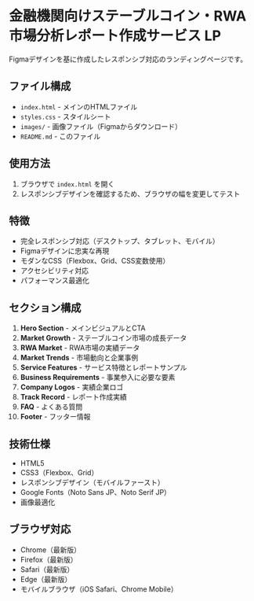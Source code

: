 # 金融機関向けステーブルコイン・RWA市場分析レポート作成サービス LP

Figmaデザインを基に作成したレスポンシブ対応のランディングページです。

## ファイル構成

- `index.html` - メインのHTMLファイル
- `styles.css` - スタイルシート
- `images/` - 画像ファイル（Figmaからダウンロード）
- `README.md` - このファイル

## 使用方法

1. ブラウザで `index.html` を開く
2. レスポンシブデザインを確認するため、ブラウザの幅を変更してテスト

## 特徴

- 完全レスポンシブ対応（デスクトップ、タブレット、モバイル）
- Figmaデザインに忠実な再現
- モダンなCSS（Flexbox、Grid、CSS変数使用）
- アクセシビリティ対応
- パフォーマンス最適化

## セクション構成

1. **Hero Section** - メインビジュアルとCTA
2. **Market Growth** - ステーブルコイン市場の成長データ
3. **RWA Market** - RWA市場の実績データ
4. **Market Trends** - 市場動向と企業事例
5. **Service Features** - サービス特徴とレポートサンプル
6. **Business Requirements** - 事業参入に必要な要素
7. **Company Logos** - 実績企業ロゴ
8. **Track Record** - レポート作成実績
9. **FAQ** - よくある質問
10. **Footer** - フッター情報

## 技術仕様

- HTML5
- CSS3（Flexbox、Grid）
- レスポンシブデザイン（モバイルファースト）
- Google Fonts（Noto Sans JP、Noto Serif JP）
- 画像最適化

## ブラウザ対応

- Chrome（最新版）
- Firefox（最新版）
- Safari（最新版）
- Edge（最新版）
- モバイルブラウザ（iOS Safari、Chrome Mobile）

